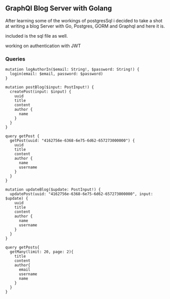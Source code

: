 ## GraphQl Blog Server with Golang

After learning some of the workings of postgresSql i decided to take a shot at writing a blog Server with Go, Postgres, GORM and Graphql and here it is.

included is the sql file as well.

working on authentication with JWT

### Queries

```
mutation logAuthorIn($email: String!, $password: String!) {
  login(email: $email, password: $password)
}

mutation postBlog($input: PostInput!) {
  createPost(input: $input) {
    uuid
    title
    content
    author {
      name
    }
  }
}

query getPost {
  getPost(uuid: "4162756e-6368-6e75-6d62-657273000000") {
    uuid
    title
    content
    author {
      name
      username
    }
  }
}

mutation updateBlog($update: PostInput!) {
  updatePost(uuid: "4162756e-6368-6e75-6d62-657273000000", input: $update) {
    uuid
    title
    content
    author {
      name
      username
    }
  }
}

query getPosts{
  getMany(limit: 20, page: 2){
    title
    content
    author{
      email
      username
      name
    }
  }
}

```